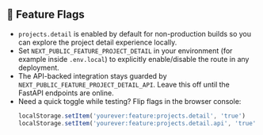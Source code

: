 ## 🔐 Feature Flags

- `projects.detail` is enabled by default for non-production builds so you can explore the project detail experience locally.
- Set `NEXT_PUBLIC_FEATURE_PROJECT_DETAIL` in your environment (for example inside `.env.local`) to explicitly enable/disable the route in any deployment.
- The API-backed integration stays guarded by `NEXT_PUBLIC_FEATURE_PROJECT_DETAIL_API`. Leave this off until the FastAPI endpoints are online.
- Need a quick toggle while testing? Flip flags in the browser console:
  ```js
  localStorage.setItem('yourever:feature:projects.detail', 'true')
  localStorage.setItem('yourever:feature:projects.detail.api', 'true')
  ```
